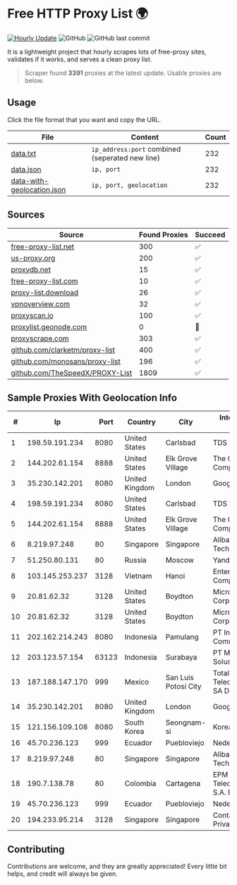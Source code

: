 
# Free HTTP Proxy List 🌍

[![Hourly Update](https://github.com/mertguvencli/http-proxy-list/actions/workflows/main.yml/badge.svg?branch=main)](https://github.com/mertguvencli/http-proxy-list/actions/workflows/main.yml)
![GitHub](https://img.shields.io/github/license/mertguvencli/http-proxy-list)
![GitHub last commit](https://img.shields.io/github/last-commit/mertguvencli/http-proxy-list)

It is a lightweight project that hourly scrapes lots of free-proxy sites, validates if it works, and serves a clean proxy list.


> Scraper found **3391** proxies at the latest update. Usable proxies are below.

## Usage

Click the file format that you want and copy the URL.


|File|Content|Count|
|----|-------|-----|
|[data.txt](https://raw.githubusercontent.com/mertguvencli/http-proxy-list/main/proxy-list/data.txt)|`ip_address:port` combined (seperated new line)|232|
|[data.json](https://raw.githubusercontent.com/mertguvencli/http-proxy-list/main/proxy-list/data.json)|`ip, port`|232|
|[data-with-geolocation.json](https://raw.githubusercontent.com/mertguvencli/http-proxy-list/main/proxy-list/data-with-geolocation.json)|`ip, port, geolocation`|232|

## Sources

|Source|Found Proxies|Succeed|
|------|-------------|-------|
|[free-proxy-list.net](https://free-proxy-list.net)|300|✅|
|[us-proxy.org](https://www.us-proxy.org)|200|✅|
|[proxydb.net](http://proxydb.net)|15|✅|
|[free-proxy-list.com](https://free-proxy-list.com/?page=&port=&type%5B%5D=http&type%5B%5D=https&up_time=0&search=Search)|10|✅|
|[proxy-list.download](https://www.proxy-list.download/HTTP)|26|✅|
|[vpnoverview.com](https://vpnoverview.com/privacy/anonymous-browsing/free-proxy-servers)|32|✅|
|[proxyscan.io](https://www.proxyscan.io)|100|✅|
|[proxylist.geonode.com](https://proxylist.geonode.com/api/proxy-list?limit=300&page=1&sort_by=lastChecked&sort_type=desc&protocols=http,https)|0|🚫|
|[proxyscrape.com](https://api.proxyscrape.com/v2/?request=displayproxies&protocol=http&timeout=10000&country=all&ssl=all&anonymity=all)|303|✅|
|[github.com/clarketm/proxy-list](https://raw.githubusercontent.com/clarketm/proxy-list/master/proxy-list-raw.txt)|400|✅|
|[github.com/monosans/proxy-list](https://raw.githubusercontent.com/monosans/proxy-list/main/proxies/http.txt)|196|✅|
|[github.com/TheSpeedX/PROXY-List](https://raw.githubusercontent.com/TheSpeedX/PROXY-List/master/http.txt)|1809|✅|


## Sample Proxies With Geolocation Info

|#|Ip|Port|Country|City|Internet Service Provider|
|-|--|----|-------|----|-------------------------|
|1|198.59.191.234|8080|United States|Carlsbad|TDS TELECOM|
|2|144.202.61.154|8888|United States|Elk Grove Village|The Constant Company|
|3|35.230.142.201|8080|United Kingdom|London|Google LLC|
|4|198.59.191.234|8080|United States|Carlsbad|TDS TELECOM|
|5|144.202.61.154|8888|United States|Elk Grove Village|The Constant Company|
|6|8.219.97.248|80|Singapore|Singapore|Alibaba (US) Technology Co., Ltd.|
|7|51.250.80.131|80|Russia|Moscow|Yandex.Cloud LLC|
|8|103.145.253.237|3128|Vietnam|Hanoi|Enterprise Sortware Company Limited|
|9|20.81.62.32|3128|United States|Boydton|Microsoft Corporation|
|10|20.81.62.32|3128|United States|Boydton|Microsoft Corporation|
|11|202.162.214.243|8080|Indonesia|Pamulang|PT Indonesia Comnets Plus|
|12|203.123.57.154|63123|Indonesia|Surabaya|PT Maxindo Mitra Solusi|
|13|187.188.147.170|999|Mexico|San Luis Potosí City|Total Play Telecomunicaciones SA De CV|
|14|35.230.142.201|8080|United Kingdom|London|Google LLC|
|15|121.156.109.108|8080|South Korea|Seongnam-si|Korea Telecom|
|16|45.70.236.123|999|Ecuador|Puebloviejo|Nedetel S.A.|
|17|8.219.97.248|80|Singapore|Singapore|Alibaba (US) Technology Co., Ltd.|
|18|190.7.138.78|80|Colombia|Cartagena|EPM Telecomunicaciones S.A. E.S.P.|
|19|45.70.236.123|999|Ecuador|Puebloviejo|Nedetel S.A.|
|20|194.233.95.214|3128|Singapore|Singapore|Contabo Asia Private Limited|



## Contributing

Contributions are welcome, and they are greatly appreciated! Every
little bit helps, and credit will always be given.

